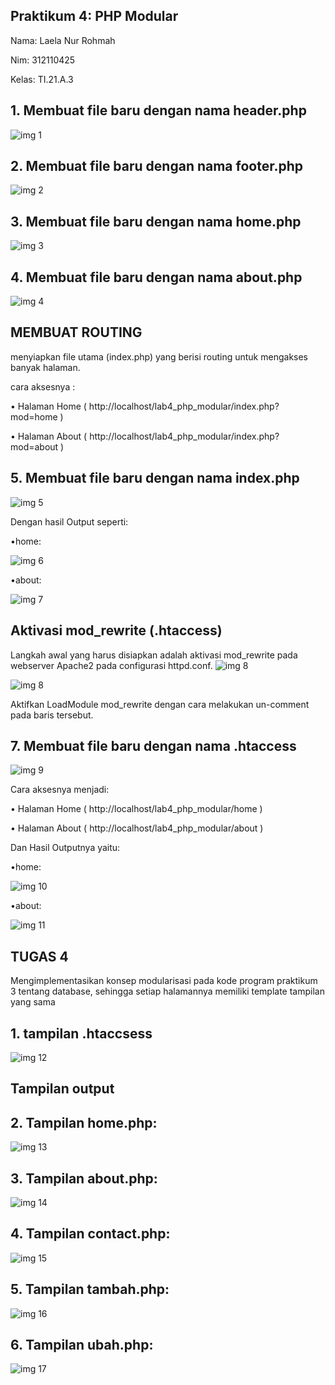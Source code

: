 ## Praktikum 4: PHP Modular

Nama: Laela Nur Rohmah

Nim: 312110425

Kelas: TI.21.A.3

## 1. Membuat file baru dengan nama header.php

![img 1](img/lab4_mod_header.jpg)

## 2. Membuat file baru dengan nama footer.php

![img 2](img/lab4_mod_footer.jpg)

## 3. Membuat file baru dengan nama home.php

![img 3](img/lab4_mod_home.jpg)

## 4. Membuat file baru dengan nama about.php

![img 4](img/lab4_mod_about.jpg)

## MEMBUAT ROUTING

menyiapkan file utama (index.php) yang berisi routing untuk mengakses banyak 
halaman. 

cara aksesnya :

• Halaman Home ( http://localhost/lab4_php_modular/index.php?mod=home )

• Halaman About ( http://localhost/lab4_php_modular/index.php?mod=about )

## 5. Membuat file baru dengan nama index.php

![img 5](img/lab4_mod_index.jpg)

Dengan hasil Output seperti:

•home:

![img 6](img/lab4_mod_home_output.jpg)

•about:

![img 7](img/lab4_mod_about_output.jpg)

## Aktivasi mod_rewrite (.htaccess)

Langkah awal yang harus disiapkan adalah aktivasi mod_rewrite pada webserver Apache2 pada configurasi httpd.conf.
![img 8](img/Apache_config.png)

![img 8](img/aktivasi_mod_rewrite.jpg)

Aktifkan LoadModule mod_rewrite dengan cara melakukan un-comment pada baris tersebut.

## 7. Membuat file baru dengan nama .htaccess

![img 9](img/lab4_mod_htaccess.jpg)

Cara aksesnya menjadi:

• Halaman Home ( http://localhost/lab4_php_modular/home )

• Halaman About ( http://localhost/lab4_php_modular/about )

Dan Hasil Outputnya yaitu:

•home:

![img 10](img/lab4_mod_home_output_baru.jpg)

•about:

![img 11](img/lab4_mod_about_output_baru.jpg)

## TUGAS 4

Mengimplementasikan konsep modularisasi pada kode program praktikum 3 tentang database, sehingga setiap halamannya memiliki template tampilan yang sama

## 1. tampilan .htaccsess

![img 12](img/lab4_tugas_htaccess.jpg)

## Tampilan output

## 2. Tampilan home.php:

![img 13](img/lab4_tugas_home_output.jpg)

## 3. Tampilan about.php:

![img 14](img/lab4_tugas_about_output.jpg)

## 4. Tampilan contact.php:

![img 15](img/lab4_tugas_contact_output.jpg)

## 5. Tampilan tambah.php:

![img 16](img/lab4_tugas_tambah_output.jpg)

## 6. Tampilan ubah.php:

![img 17](img/lab4_tugas_ubah_output.jpg)